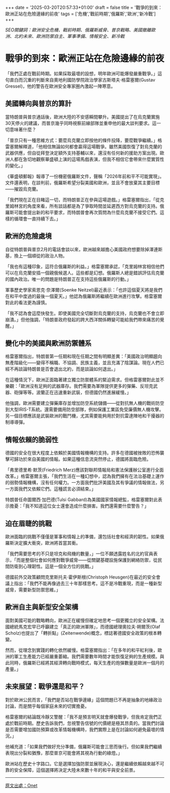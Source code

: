+++
date = '2025-03-20T20:57:33+01:00'
draft = false
title = '戰爭的到來：歐洲正站在危險邊緣的前夜'
tags = ['危機','戰前時期','俄羅斯','歐洲','新冷戰']
+++

*SEO關鍵詞：歐洲安全危機、戰前時期、俄羅斯威脅、普京戰略、美國撤離歐洲、北約未來、歐洲防禦自主、軍事準備、情報安全、新冷戰*

# 戰爭的到來：歐洲正站在危險邊緣的前夜


「我們正處在戰前時期。如果採取最壞的設想，明年歐洲可能爆發嚴重戰爭。」這句直白而沉重的判斷來自奧地利國防學院政治學家古斯塔夫·格雷塞爾(Gustav Gressel)，他的警告在歐洲安全專家圈內激起一陣寒意。

## 美國轉向與普京的算計

當特朗普與普京通話後，歐洲大陸的不安感瞬間攀升。美國提出了在烏克蘭實施30天停火的建議，而普京幾乎同時視察前線部隊並重申他的最大談判要求。這一切意味著什麼？

「普京只有一種思維方式：要麼烏克蘭立即按他的條件投降，要麼戰爭繼續。」格雷塞爾解釋道，「他相信無論如何都會贏得這場戰爭。雖然美國恢復了對烏克蘭的武器供應，但自從拜登決定額外支持基輔以來，還沒有任何新的援助方案出現。歐洲人都在急切地觀察華盛頓上演的這場馬戲表演，但我不相信它會帶來什麼實質性的變化。」

《華盛頓郵報》報導了一份機密俄羅斯文件，聲稱「2026年前和平不可能實現」。文件還表明，在談判前，俄羅斯希望分裂美國和歐洲，並且不會放棄其主要目標——摧毀烏克蘭。

「我們現在正在目睹這一切，而特朗普正在參與這場遊戲。」格雷塞爾指出，「從克里姆林宮的角度來看，所有談話都是為了爭取時間並延遲西方對烏克蘭的支持。俄羅斯可能會提出新的和平要求，而特朗普會再次質問為什麼烏克蘭不接受它們。這樣的循環會一直持續下去。」

## 歐洲的危險處境

自從特朗普與普京2月的電話會談以來，歐洲越來越擔心美國政府想要除掉澤連斯基，換上一個順從的政治人物。

「我也有這種印象，這符合俄羅斯的利益。」格雷塞爾承認，「克里姆林宮相信他們可以在烏克蘭安插一個親俄候選人。這些都是幻想。俄羅斯人總是錯誤評估烏克蘭的國內政治。唯一的問題是特朗普正在支持這些俄羅斯的行動。」

軍事歷史學家索恩克·奈澤爾(Soenke Neitzel)最近表示：「也許這個夏天將是我們在和平中度過的最後一個夏天。」他認為俄羅斯將繼續在歐洲進行攻擊。格雷塞爾對此的看法更為謹慎。

「我不認為會這麼快發生。即使美國完全切斷對烏克蘭的支持，烏克蘭也不會立即崩潰。」但他強調，「特朗普政府發起的跨大西洋關係轉變可能給我們帶來痛苦的覺醒。」

## 變化中的美國與歐洲防禦體系

格雷塞爾指出，特朗普第一任期和現在任期之間有明顯差異：「美國政治明顯趨向無產階級化——變得不稱職、不協調、民族主義，並且充滿了陰謀論。現在人們已經不再談論特朗普是否會退出北約，而是談論如何退出。」

在這種情況下，歐洲正面臨著建立獨立防禦體系的緊迫需求。但格雷塞爾對此並不樂觀：「歐洲沒有足夠的武器庫存。我們需要為軍隊提供更多的彈藥、反坦克武器、砲彈等等。波蘭正在迅速重新武裝，但德國仍然進展緩慢。」

他強調，歐洲需要建立彈藥庫存並增加防空系統儲備——從對抗無人機的戰術防空到大型IRIS-T系統。還需要備用防空部隊，例如保護工業區免受廉價無人機攻擊。另一個目標應該是武裝歐洲的戰鬥機，尤其需要能夠用於對抗雷達陣地和干擾器的制導導彈。

## 情報依賴的脆弱性

德國的安全在很大程度上依賴於美國情報機構的支持。許多在德國被挫敗的恐怖襲擊可歸功於來自美國的情報。如果這種信息流突然停止，德國將面臨危險。

「弗里德里希·默茨(Friedrich Merz)應該對聯邦情報局和憲法保護辦公室進行全面改革。」格雷塞爾主張，「我們生活在一種幻想中，認為我們擁有在法治基礎上運作的弱勢情報機構，沒有任何權力。一方面我們批評美國及其有爭議的情報做法，另一方面我們又依賴它們。這種謊言必須結束。」

特朗普任命圖爾西·加巴德(Tulsi Gabbard)為美國國家情報總監，格雷塞爾對此表示擔憂：「我不知道這位女士還會造成什麼損害。我們還需要什麼警告？」

## 迫在眉睫的挑戰

歐洲面臨的挑戰不僅僅是軍事和情報上的準備，還包括社會和經濟的韌性。如果俄羅斯決定擴大衝突，歐洲將首當其衝。

「我們需要思考的不只是坦克和飛機的數量，」一位不願透露姓名的北約官員表示，「而是整個社會如何應對戰爭威脅——從關鍵基礎設施保護到網絡防禦，從民間防衛到心理韌性。這是一個全方位的挑戰。」

德國前外交政策顧問克里斯托夫·霍伊斯根(Christoph Heusgen)在最近的安全會議上指出：「我們不能再像過去三十年那樣思考。這不是冷戰重現，而是一種新型威脅，需要新型防禦思維。」

## 歐洲自主與新型安全架構

面對美國可能的戰略轉向，歐洲正在緩慢但確定地思考一個更獨立的安全架構。法國總統馬克宏早已呼籲建立「真正的歐洲軍隊」，而德國總理奧拉夫·朔爾茨(Olaf Scholz)也提出了「轉折點」(Zeitenwende)概念，標誌著德國安全政策的根本轉變。

然而，從理念到實踐的轉化依然緩慢。格雷塞爾指出：「在多年的和平紅利後，歐洲的軍工生產能力已經嚴重萎縮。我們需要數年時間才能恢復足夠的生產規模。與此同時，俄羅斯已經將其經濟轉向戰時模式，每天生產的炮彈數量是歐洲一個月的產量。」

## 未來展望：戰爭還是和平？

對於歐洲公民而言，「我們是否站在戰爭邊緣」這個問題已不再是抽象的地緣政治討論，而是關乎每個家庭未來的切實擔憂。

格雷塞爾的結論既冷靜又警醒：「我不是預言明天就會爆發戰爭，但我肯定我們正處於戰前時期。歷史告訴我們，忽視警告信號的代價總是極其昂貴的。當我們討論是否需要增加國防預算或改革情報機構時，我們實際上是在討論如何避免最壞的情況。」

他補充道：「如果我們做好充分準備，俄羅斯可能會三思而後行。但如果我們繼續表現出分裂和猶豫，那麼普京可能會將其視為行動的綠燈。」

歐洲站在歷史十字路口。它是選擇加強防禦並展現決心，還是繼續依賴越來越不可靠的安全保障，這個選擇將決定大陸未來數十年的和平與安全前景。

---


[原文出處：Onet](https://wiadomosci.onet.pl/swiat/jestesmy-w-okresie-przedwojennym-ekspert-musimy-byc-gotowi/wmesyk3)
